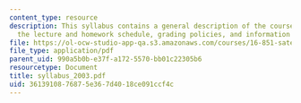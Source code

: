 ```yaml
---
content_type: resource
description: This syllabus contains a general description of the course, its organization,
  the lecture and homework schedule, grading policies, and information about resources.
file: https://ol-ocw-studio-app-qa.s3.amazonaws.com/courses/16-851-satellite-engineering-fall-2003/3613910876875e367d4018ce091ccf4c_syllabus_2003.pdf
file_type: application/pdf
parent_uid: 990a5b0b-e37f-a172-5570-bb01c22305b6
resourcetype: Document
title: syllabus_2003.pdf
uid: 36139108-7687-5e36-7d40-18ce091ccf4c
---
```

